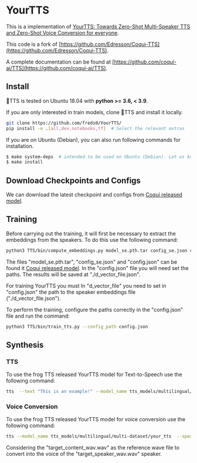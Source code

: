 # YourTTS <img src="https://raw.githubusercontent.com/coqui-ai/TTS/main/images/coqui-log-green-TTS.png" height="16"/>

This is a implementation of [YourTTS: Towards Zero-Shot Multi-Speaker TTS and Zero-Shot Voice Conversion for everyone](https://arxiv.org/abs/2112.02418). 

This code is a fork of [https://github.com/Edresson/Coqui-TTS](https://github.com/Edresson/Coqui-TTS).   

A complete documentation can be found at [https://github.com/coqui-ai/TTS](https://github.com/coqui-ai/TTS).

## Install
🐸TTS is tested on Ubuntu 18.04 with **python >= 3.6, < 3.9**.

If you are only interested in train models, clone 🐸TTS and install it locally.

```bash
git clone https://github.com/freds0/YourTTS/
pip install -e .[all,dev,notebooks,tf]  # Select the relevant extras
```

If you are on Ubuntu (Debian), you can also run following commands for installation.

```bash
$ make system-deps  # intended to be used on Ubuntu (Debian). Let us know if you have a diffent OS.
$ make install
```

## Download Checkpoints and Configs

We can download the latest checkpoint and configs from [Coqui released model](https://github.com/coqui-ai/TTS/releases/download/v0.5.0_models/tts_models--multilingual--multi-dataset--your_tts.zip).

## Training

Before carrying out the training, it will first be necessary to extract the embeddings from the speakers. To do this use the following command:

```bash
python3 TTS/bin/compute_embeddings.py model_se.pth.tar config_se.json config.json ./d_vector_file.json
```
The files "model_se.pth.tar", "config_se.json" and "config.json" can be found it [Coqui released model](https://github.com/coqui-ai/TTS/releases/download/v0.5.0_models/tts_models--multilingual--multi-dataset--your_tts.zip). In the "config.json" file you will need set the paths. The results will be saved at "./d_vector_file.json".

For training YourTTS you must 
In "d_vector_file" you need to set in "config.json" the path to the speaker embeddings file ("./d_vector_file.json"). 

To perform the training, configure the paths correctly in the "config.json" file and run the command:


```bash 
python3 TTS/bin/train_tts.py --config_path config.json
```

## Synthesis

### TTS
To use the frog TTS released YourTTS model for Text-to-Speech use the following command:

```bash
tts  --text "This is an example!" --model_name tts_models/multilingual/multi-dataset/your_tts  --speaker_wav target_speaker_wav.wav --language_idx "en"
```


### Voice Conversion

To use the frog TTS released YourTTS model for voice conversion use the following command:

```bash
tts --model_name tts_models/multilingual/multi-dataset/your_tts  --speaker_wav target_speaker_wav.wav --reference_wav  target_content_wav.wav --language_idx "en"
```
Considering the "target_content_wav.wav" as the reference wave file to convert into the voice of the "target_speaker_wav.wav" speaker.

